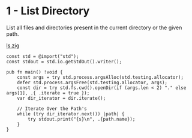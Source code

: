 # 1 - List Directory

List all files and directories present in the current directory or the given path.

[ls.zig](code/ls.zig)

```zig
const std = @import("std");
const stdout = std.io.getStdOut().writer();

pub fn main() !void {
    const args = try std.process.argsAlloc(std.testing.allocator);
    defer std.process.argsFree(std.testing.allocator, args);
    const dir = try std.fs.cwd().openDir(if (args.len < 2) "." else args[1], .{ .iterate = true });
    var dir_iterator = dir.iterate();

    // Iterate Over the Path's
    while (try dir_iterator.next()) |path| {
        try stdout.print("{s}\n", .{path.name});
    }
}

```
